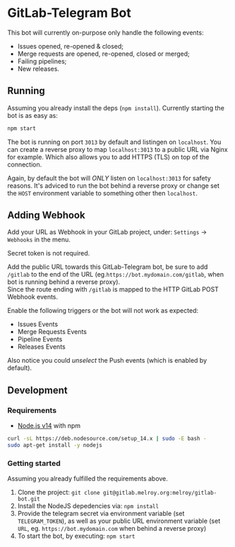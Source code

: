 # GitLab-Telegram Bot

This bot will currently on-purpose only handle the following events:

* Issues opened, re-opened & closed;
* Merge requests are opened, re-opened, closed or merged;
* Failing pipelines;
* New releases.

## Running

Assuming you already install the deps (`npm install`). Currently starting the bot is as easy as:

```sh
npm start
```

The bot is running on port `3013` by default and listingen on `localhost`. You can create a reverse proxy to map `localhost:3013` to a public URL via Nginx for example. Which also allows you to add HTTPS (TLS) on top of the connection.

Again, by default the bot will *ONLY* listen on `localhost:3013` for safety reasons. It's adviced to run the bot behind a reverse proxy or change set the `HOST` environment variable to something other then `localhost`.

## Adding Webhook

Add your URL as Webhook in your GitLab project, under: `Settings` -> `Webhooks` in the menu.

Secret token is not required.

Add the public URL towards this GitLab-Telegram bot, be sure to add `/gitlab` to the end of the URL (eg.`https://bot.mydomain.com/gitlab`, when bot is running behind a reverse proxy).  
Since the route ending with `/gitlab` is mapped to the HTTP GitLab POST Webhook events.

Enable the following triggers or the bot will not work as expected:

* Issues Events
* Merge Requests Events
* Pipeline Events
* Releases Events

Also notice you could *unselect* the Push events (which is enabled by default).

## Development

### Requirements

* [Node.js v14](https://nodejs.org/en/download/) with npm

```sh
curl -sL https://deb.nodesource.com/setup_14.x | sudo -E bash -
sudo apt-get install -y nodejs
```

### Getting started

Assuming you already fulfilled the requirements above.

1. Clone the project: `git clone git@gitlab.melroy.org:melroy/gitlab-bot.git`
2. Install the NodeJS depedencies via: `npm install`
3. Provide the telegram secret via environment variable (set `TELEGRAM_TOKEN`), as well as your public URL environment variable (set `URL`, eg. `https://bot.mydomain.com` when behind a reverse proxy)
4. To start the bot, by executing: `npm start`
